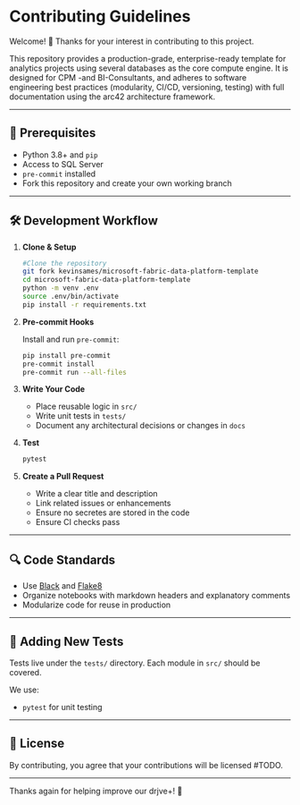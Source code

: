 # Contributing Guidelines

Welcome! 👋 Thanks for your interest in contributing to this project.

This repository provides a production-grade, enterprise-ready template for analytics projects using several databases as the core compute engine. It is designed for CPM -and BI-Consultants, and adheres to software engineering best practices (modularity, CI/CD, versioning, testing) with full documentation using the arc42 architecture framework.

---

## 🧰 Prerequisites

- Python 3.8+ and `pip`
- Access to SQL Server
- `pre-commit` installed
- Fork this repository and create your own working branch

---

## 🛠️ Development Workflow

1. **Clone & Setup**

   ```bash
   #Clone the repository
   git fork kevinsames/microsoft-fabric-data-platform-template
   cd microsoft-fabric-data-platform-template
   python -m venv .env
   source .env/bin/activate
   pip install -r requirements.txt
   ```

2. **Pre-commit Hooks**

   Install and run `pre-commit`:

   ```bash
   pip install pre-commit
   pre-commit install
   pre-commit run --all-files
   ```

3. **Write Your Code**

   - Place reusable logic in `src/`
   - Write unit tests in `tests/`
   - Document any architectural decisions or changes in `docs`

4. **Test**

   ```bash
   pytest
   ```

5. **Create a Pull Request**

   - Write a clear title and description
   - Link related issues or enhancements
   - Ensure no secretes are stored in the code
   - Ensure CI checks pass

---

## 🔍 Code Standards

- Use [Black](https://github.com/psf/black) and [Flake8](https://flake8.pycqa.org/)
- Organize notebooks with markdown headers and explanatory comments
- Modularize code for reuse in production

---

## 🧪 Adding New Tests

Tests live under the `tests/` directory. Each module in `src/` should be covered.

We use:
- `pytest` for unit testing

---

## 🧾 License

By contributing, you agree that your contributions will be licensed #TODO.

---

Thanks again for helping improve our drjve+! 🙏

